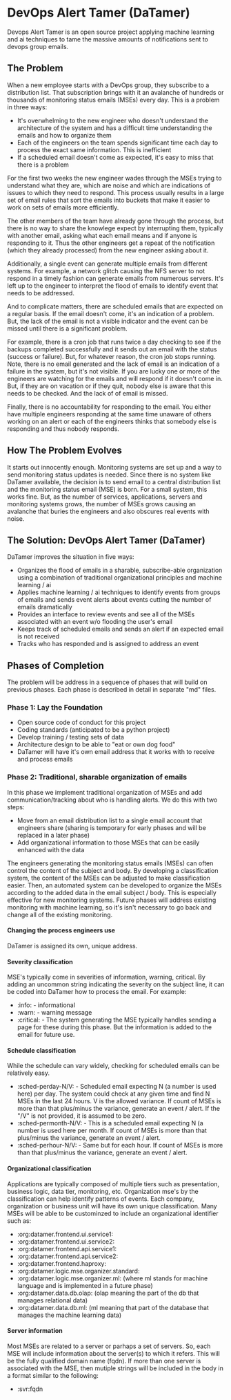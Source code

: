 # DevOps Alert Tamer (DaTamer)
Devops Alert Tamer is an open source project applying machine learning and ai techniques to tame the massive amounts of notifications sent to devops group emails.

## The Problem
When a new employee starts with a DevOps group, they subscribe to a distribution list.  That subscription brings with it an avalanche of hundreds or thousands of monitoring status emails (MSEs) every day.  This is a problem in three ways:

* It's overwhelming to the new engineer who doesn't understand the architecture of the system and has a difficult time understanding the emails and how to organize them
* Each of the engineers on the team spends significant time each day to process the exact same information.  This is inefficient
* If a scheduled email doesn't come as expected, it's easy to miss that there is a problem

For the first two weeks the new engineer wades through the MSEs trying to understand what they are, which are noise and which are indications of issues to which they need to respond.  This process usually results in a large set of email rules that sort the emails into buckets that make it easier to work on sets of emails more efficiently.

The other members of the team have already gone through the process, but there is no way to share the knowlege expect by interrupting them, typically with another email, asking what each email means and if anyone is responding to it.  Thus the other engineers get a repeat of the notification (which they already processed) from the new engineer asking about it.

Additionally, a single event can generate multiple emails from different systems.  For example, a network glitch causing the NFS server to not respond in a timely fashion can generate emails from numerous servers.  It's left up to the engineer to interpret the flood of emails to identify event that needs to be addressed.

And to complicate matters, there are scheduled emails that are expected on a regular basis.  If the email doesn't come, it's an indication of a problem.  But, the lack of the email is not a visible indicator and the event can be missed until there is a significant problem.

For example, there is a cron job that runs twice a day checking to see if the backups completed successfully and it sends out an email with the status (success or failure).  But, for whatever reason, the cron job stops running.  Note, there is no email generated and the lack of email is an indication of a failure in the system, but it's not visible.  If you are lucky one or more of the engineers are watching for the emails and will respond if it doesn't come in.  But, if they are on vacation or if they quit, nobody else is aware that this needs to be checked.  And the lack of of email is missed.

Finally, there is no accountability for responding to the email.  You either have multiple engineers responding at the same time unaware of others working on an alert or each of the engineers thinks that somebody else is responding and thus nobody responds.

## How The Problem Evolves
It starts out innocently enough.  Monitoring systems are set up and a way to send monitoring status updates is needed.  Since there is no system like DaTamer available, the decision is to send email to a central distribution list and the monitoring status email (MSE) is born.  For a small system, this works fine.  But, as the number of services, applications, servers and monitoring systems grows, the number of MSEs grows causing an avalanche that buries the engineers and also obscures real events with noise.

## The Solution:  DevOps Alert Tamer (DaTamer)

DaTamer improves the situation in five ways:

* Organizes the flood of emails in a sharable, subscribe-able organization using a combination of traditional organizational principles and machine learning / ai
* Applies machine learning / ai techniques to identify events from groups of emails and sends event alerts about events cutting the number of emails dramatically
* Provides an interface to review events and see all of the MSEs associated with an event w/o flooding the user's email
* Keeps track of scheduled emails and sends an alert if an expected email is not received
* Tracks who has responded and is assigned to address an event

## Phases of Completion
The problem will be address in a sequence of phases that will build on previous phases.  Each phase is described in detail in separate "md" files.

### Phase 1:  Lay the Foundation
* Open source code of conduct for this project
* Coding standards (anticipated to be a python project)
* Develop training / testing sets of data
* Architecture design to be able to "eat or own dog food"
* DaTamer will have it's own email address that it works with to receive and process emails

### Phase 2:  Traditional, sharable organization of emails
In this phase we implement traditional organization of MSEs and add communication/tracking about who is handling alerts.  We do this with two steps:

* Move from an email distribution list to a single email account that engineers share (sharing is temporary for early phases and will be replaced in a later phase)
* Add organizational information to those MSEs that can be easily enhanced with the data

The engineers generating the monitoring status emails (MSEs) can often control the content of the subject and body.  By developing a classification system, the content of the MSEs can be adjusted to make classification easier.  Then, an automated system can be developed to organize the MSEs according to the added data in the email subject / body.  This is especially effective for new monitoring systems.  Future phases will address existing monitoring with machine learning, so it's isn't necessary to go back and change all of the existing monitoring.

#### Changing the process engineers use
DaTamer is assigned its own, unique address. 

#### Severity classification
MSE's typically come in severities of information, warning, critical.  By adding an uncommon string indicating the severity on the subject line, it can be coded into DaTamer how to process the email.  For example:

* :info: - informational
* :warn: - warning message
* :critical: - The system generating the MSE typically handles sending a page for these during this phase.  But the information is added to the email for future use.

#### Schedule classification
While the schedule can vary widely, checking for scheduled emails can be relatively easy.

* :sched-perday-N/V: - Scheduled email expecting N (a number is used here) per day.  The system could check at any given time and find N MSEs in the last 24 hours.  V is the allowed variance.  If count of MSEs is more than that plus/minus the variance, generate an event / alert.  If the "/V" is not provided, it is assumed to be zero.
* :sched-permonth-N/V: - This is a scheduled email expecting N (a number is used here per month.  If count of MSEs is more than that plus/minus the variance, generate an event / alert.
* :sched-perhour-N/V: - Same but for each hour.  If count of MSEs is more than that plus/minus the variance, generate an event / alert.

#### Organizational classification
Applications are typically composed of multiple tiers such as presentation, business logic, data tier, monitoring, etc.  Organization mse's by the classification can help identify patterns of events.  Each company, organization or business unit will have its own unique classification.  Many MSEs will be able to be custominzed to include an organizational identifier such as:

* :org:datamer.frontend.ui.service1:
* :org:datamer.frontend.ui.service2:
* :org:datamer.frontend.api.service1:
* :org:datamer.frontend.api.service2:
* :org:datamer.frontend.haproxy:
* :org:datamer.logic.mse.organizer.standard:
* :org:datamer.logic.mse.organizer.ml:  (where ml stands for machine language and is implemented in a future phase)
* :org:datamer.data.db.olap:  (olap meaning the part of the db that manages relational data)
* :org:datamer.data.db.ml:  (ml meaning that part of the database that manages the machine learning data)

#### Server information
Most MSEs are related to a server or parhaps a set of servers.  So, each MSE will include information about the server(s) to which it refers.  This will be the fully qualified domain name (fqdn).  If more than one server is associated with the MSE, then mutiple strings will be included in the body in a format similar to the following:

* :svr:fqdn




